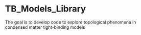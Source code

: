 # TB_Models_Library

The goal is to develop code to explore topological phenomena in condensed matter tight-binding models 
